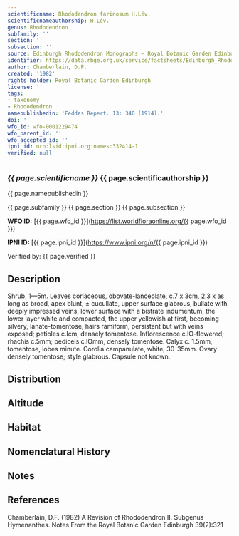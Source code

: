 ```yaml
---
scientificname: Rhododendron farinosum H.Lév.
scientificnameauthorship: H.Lév.
genus: Rhododendron
subfamily: ''
section: ''
subsection: ''
source: Edinburgh Rhododendron Monographs – Royal Botanic Garden Edinburgh
identifier: https://data.rbge.org.uk/service/factsheets/Edinburgh_Rhododendron_Monographs.xhtml
author: Chamberlain, D.F.
created: '1982'
rights holder: Royal Botanic Garden Edinburgh
license: ''
tags:
- taxonomy
- Rhododendron
namepublishedin: 'Feddes Repert. 13: 340 (1914).'
doi: ''
wfo_id: wfo-0001229474
wfo_parent_id: ''
wfo_accepted_id: ''
ipni_id: urn:lsid:ipni.org:names:332414-1
verified: null
---
```

### _{{ page.scientificname }}_ {{ page.scientificauthorship }}
 {{ page.namepublishedin }}

{{ page.subfamily }} {{ page.section }} {{ page.subsection }}

**WFO ID:** [{{ page.wfo_id }}](https://list.worldfloraonline.org/{{ page.wfo_id }})

**IPNI ID:** [{{ page.ipni_id }}](https://www.ipni.org/n/{{ page.ipni_id }})

Verified by: {{ page.verified }}



## Description
Shrub, 1—5m. Leaves coriaceous, obovate-lanceolate, c.7 x 3cm, 2.3 x as long as broad, apex blunt, ± cucullate, upper surface glabrous, bullate with deeply impressed veins, lower surface with a bistrate indumentum, the lower layer white and compacted, the upper yellowish at first, becoming silvery, lanate-tomentose, hairs ramiform, persistent but with veins exposed; petioles c.lcm, densely tomentose. Inflorescence c.lO-flowered; rhachis c.5mm; pedicels c.lOmm, densely tomentose. Calyx c. 1.5mm, tomentose, lobes minute. Corolla campanulate, white, 30-35mm. Ovary densely tomentose; style glabrous. Capsule not known.

## Distribution


## Altitude


## Habitat


## Nomenclatural History

                       
## Notes


## References

Chamberlain, D.F. (1982) A Revision of Rhododendron II. Subgenus Hymenanthes. Notes From the Royal Botanic Garden Edinburgh 39(2):321

